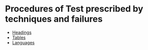# Procedures of Test prescribed by techniques and failures

- [Headings](headings.md)
- [Tables](tables.md)
- [Languages](language.md)
